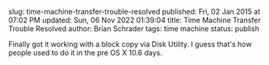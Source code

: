 slug: time-machine-transfer-trouble-resolved
published: Fri, 02 Jan 2015 at 07:02 PM
updated: Sun, 06 Nov 2022 01:39:04 
title: Time Machine Transfer Trouble Resolved
author: Brian Schrader
tags: time machine
status: publish

Finally got it working with a block copy via Disk Utility. I guess that's how people used to do it in the pre OS X 10.6 days. 

[1]: http://support.apple.com/en-us/HT202380
